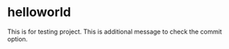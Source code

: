 helloworld
==========

This is for testing project. This is additional message to check the commit option.
